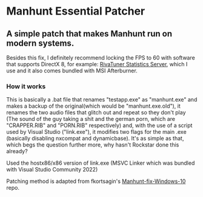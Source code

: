 # Manhunt Essential Patcher

## A simple patch that makes Manhunt run on modern systems.

Besides this fix, I definitely recommend locking the FPS to 60 with software that supports DirectX 8, for example: [RivaTuner Statistics Server](https://www.guru3d.com/files-details/rtss-rivatuner-statistics-server-download.html), which I use and it also comes bundled with MSI Afterburner.

### How it works
This is basically a .bat file that renames "testapp.exe" as "manhunt.exe" and makes a backup of the original(which would be "manhunt.exe.old"), it renames the two audio files that glitch out and repeat so they don't play (The sound of the guy taking a shit and the german porn, which are "CRAPPER.RIB" and "PORN.RIB" respectively) and, with the use of a script used by Visual Studio ("link.exe"), it modifies two flags for the main .exe (basically disabling nxcompat and dynamicbase). It's as simple as that, which begs the question further more, why hasn't Rockstar done this already?

Used the hostx86/x86 version of link.exe (MSVC Linker which was bundled with Visual Studio Community 2022)

Patching method is adapted from fkortsagin's [Manhunt-fix-Windows-10](https://github.com/fkortsagin/Manhunt-fix-Windows-10) repo.